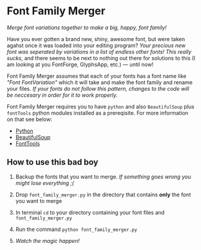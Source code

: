<h1>Font Family Merger</h1>
<i>Merge font variations together to make a big, happy, font family!</i>
<p>Have you ever gotten a brand new, shiny, awesome font, but were taken agahst once it was loaded into your editing program? <i>Your precious new font was seperated by variations in a list of endless other fonts! This really sucks</i>, and there seems to be next to nothing out there for solutions to this (I am looking at you FontForge, GlyphsApp, etc.) &mdash; until now!</p>
<p>Font Family Merger assumes that each of your fonts has a font name like <i>"Font FontVariation"</i> which it will take and make the font family and rename your files. <i>If your fonts do not follow this pattern, changes to the code will be neccesary in order for it to work properly.</i></p>
<p>Font Family Merger requires you to have <code>python</code> and also <code>BeautifulSoup</code> plus <code>fontTools</code> python modules installed as a prereqisite. For more information on that see below:</p>
<ul>
    <li><a href="https://www.python.org/">Python</a></li>
    <li><a href="http://www.crummy.com/software/BeautifulSoup/">BeautifulSoup</a></li>
    <li><a href="https://github.com/behdad/fonttools">FontTools</a></li>
</ul>
<h2>How to use this bad boy</h2>
<ol>
    <li><p>Backup the fonts that you want to merge. <i>If something goes wrong you might lose everything ;(</i></p></li>
    <li><p>Drop <code>font_family_merger.py</code> in the directory that contains <strong>only</strong> the font you want to merge</p></li>
    <li><p>In terminal <code>cd</code> to your directory containing your font files and <code>font_family_merger.py</code></p></li>
    <li><p>Run the command <code>python font_family_merger.py</code></p></li>
    <li><p><i>Watch the magic happen!</i></p></li>
</ol>
